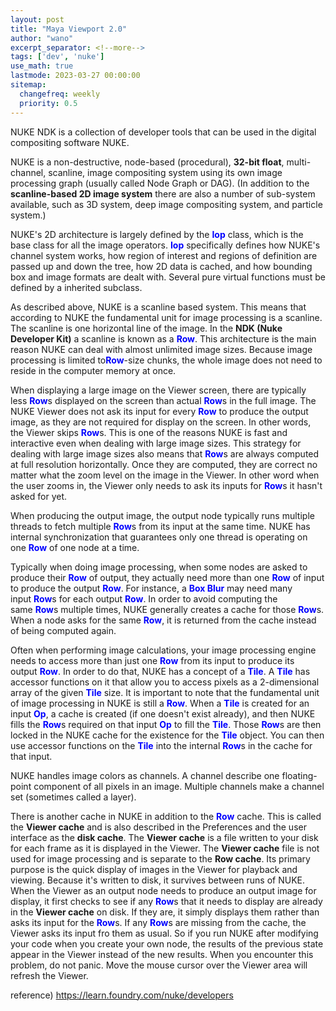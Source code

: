 ```yaml
---
layout: post
title: "Maya Viewport 2.0"
author: "wano"
excerpt_separator: <!--more-->
tags: ['dev', 'nuke']
use_math: true
lastmode: 2023-03-27 00:00:00
sitemap:
  changefreq: weekly
  priority: 0.5
---
```


NUKE NDK is a collection of developer tools that can be used in the digital compositing software NUKE.<!--more-->

NUKE is a non-destructive, node-based (procedural), <strong>32-bit float</strong>, multi-channel, scanline, image compositing system using its own image processing graph (usually called Node Graph or DAG). (In addition to the <strong>scanline-based 2D image system</strong> there are also a number of sub-system available, such as 3D system, deep image compositing system, and particle system.)

NUKE's 2D architecture is largely defined by the <span style="color: #0000ff;"><strong>Iop</strong></span> class, which is the base class for all the image operators. <span style="color: #0000ff;"><strong>Iop</strong></span> specifically defines how NUKE's channel system works, how region of interest and regions of definition are passed up and down the tree, how 2D data is cached, and how bounding box and image formats are dealt with. Several pure virtual functions must be defined by a inherited subclass.

As described above, NUKE is a scanline based system. This means that according to NUKE the fundamental unit for image processing is a scanline. The scanline is one horizontal line of the image. In the <strong>NDK (Nuke Developer Kit)</strong> a scanline is known as a <span style="color: #0000ff;"><strong>Row</strong></span>. This architecture is the main reason NUKE can deal with almost unlimited image sizes. Because image processing is limited to<span style="color: #0000ff;"><strong>Row</strong></span>-size chunks, the whole image does not need to reside in the computer memory at once.

When displaying a large image on the Viewer screen, there are typically less&nbsp;<span style="color: #0000ff;"><strong>Row</strong></span>s displayed on the screen than actual <span style="color: #0000ff;"><strong>Row</strong></span>s in the full image. The NUKE Viewer does not ask its input for every&nbsp;<span style="color: #0000ff;"><strong>Row</strong></span> to produce the output image, as they are not required for display on the screen. In other words, the Viewer skips <span style="color: #0000ff;"><strong>Row</strong></span>s.&nbsp;This is one of the reasons NUKE is fast and interactive even when dealing with large image sizes. This strategy for dealing with large image sizes also means that&nbsp;<span style="color: #0000ff;"><strong>Row</strong></span>s are always computed at full resolution horizontally. Once they are computed, they are correct no matter what the zoom level on the image in the Viewer. In other word when the user zooms in, the Viewer only needs to ask its inputs for&nbsp;<span style="color: #0000ff;"><strong>Row</strong></span>s it hasn't asked for yet.

When producing the output image, the output node typically runs multiple threads to fetch multiple&nbsp;<span style="color: #0000ff;"><strong>Row</strong></span>s from its input at the same time. NUKE has internal synchronization that guarantees only one thread is operating on one&nbsp;<span style="color: #0000ff;"><strong>Row</strong></span>&nbsp;of one node at a time.

Typically when doing image processing, when some nodes are asked to produce their&nbsp;<span style="color: #0000ff;"><strong>Row</strong></span>&nbsp;of output, they actually need more than one&nbsp;<span style="color: #0000ff;"><strong>Row</strong></span>&nbsp;of input to produce the output&nbsp;<span style="color: #0000ff;"><strong>Row</strong></span>. For instance, a&nbsp;<span style="color: #0000ff;"><strong>Box Blur</strong></span>&nbsp;may need many input&nbsp;<span style="color: #0000ff;"><strong>Row</strong></span>s for each output&nbsp;<span style="color: #0000ff;"><strong>Row</strong></span>. In order to avoid computing the same&nbsp;<span style="color: #0000ff;"><strong>Row</strong></span>s multiple times, NUKE generally creates a cache for those&nbsp;<span style="color: #0000ff;"><strong>Row</strong></span>s. When a node asks for the same&nbsp;<span style="color: #0000ff;"><strong>Row</strong></span>, it is returned from the cache instead of being computed again.

Often when performing image calculations, your image processing engine needs to access more than just one&nbsp;<span style="color: #0000ff;"><strong>Row</strong></span>&nbsp;from its input to produce its output&nbsp;<span style="color: #0000ff;"><strong>Row</strong></span>. In order to do that, NUKE has a concept of a&nbsp;<span style="color: #0000ff;"><strong>Tile</strong></span>. A&nbsp;<span style="color: #0000ff;"><strong>Tile</strong></span>&nbsp;has accessor functions on it that allow you to access pixels as a 2-dimensional array of the given&nbsp;<span style="color: #0000ff;"><strong>Tile</strong></span>&nbsp;size. It is important to note that the fundamental unit of image processing in NUKE is still a&nbsp;<span style="color: #0000ff;"><strong>Row</strong></span>. When a&nbsp;<span style="color: #0000ff;"><strong>Tile</strong></span>&nbsp;is created for an input <strong><span style="color: #0000ff;">Op</span></strong>, a cache is created (if one doesn't exist already), and then NUKE fills the&nbsp;<span style="color: #0000ff;"><strong>Row</strong></span>s required on that input&nbsp;<strong><span style="color: #0000ff;">Op</span></strong>&nbsp;to fill the&nbsp;<span style="color: #0000ff;"><strong>Tile</strong></span>. Those&nbsp;<span style="color: #0000ff;"><strong>Row</strong></span>s are then locked in the NUKE cache for the existence for the&nbsp;<span style="color: #0000ff;"><strong>Tile</strong></span>&nbsp;object. You can then use accessor functions on the&nbsp;<span style="color: #0000ff;"><strong>Tile</strong></span>&nbsp;into the internal&nbsp;<span style="color: #0000ff;"><strong>Row</strong></span>s in the cache for that input.

NUKE handles image colors as channels. A channel describe one floating-point component of all pixels in an image. Multiple channels make a channel set (sometimes called a layer).

There is another cache in NUKE in addition to the&nbsp;<span style="color: #0000ff;"><strong>Row</strong></span>&nbsp;cache. This is called the <strong>Viewer cache</strong> and is also described in the Preferences and the user interface as the <strong>disk cache</strong>. The <strong>Viewer cache</strong> is a file written to your disk for each frame as it is displayed in the Viewer. The&nbsp;<strong>Viewer cache</strong>&nbsp;file is not used for image processing and is separate to the <strong>Row cache</strong>. Its primary purpose is the quick display of images in the Viewer for playback and viewing. Because it's written to disk, it survives between runs of NUKE. When the Viewer as an output node needs to produce an output image for display, it first checks to see if any&nbsp;<span style="color: #0000ff;"><strong>Row</strong></span>s that it needs to display are already in the&nbsp;<strong>Viewer cache</strong>&nbsp;on disk. If they are, it simply displays them rather than asks its input for the&nbsp;<span style="color: #0000ff;"><strong>Row</strong></span>s. If any&nbsp;<span style="color: #0000ff;"><strong>Row</strong></span>s are missing from the cache, the Viewer asks its input fro them as usual. So if you run NUKE after modifying your code when you create your own node, the results of the previous state appear in the Viewer instead of the new results. When you encounter this problem, do not panic. Move the mouse cursor over the Viewer area will refresh the Viewer.

reference) https://learn.foundry.com/nuke/developers

